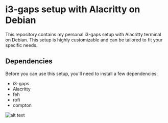 # i3-gaps setup with Alacritty on Debian

This repository contains my personal i3-gaps setup with Alacritty terminal on Debian. This setup is highly customizable and can be tailored to fit your specific needs.

## Dependencies

Before you can use this setup, you'll need to install a few dependencies:

  *  i3-gaps
  *  Alacritty
  *  feh
  *  rofi
  *  compton

![alt text](desk.png "My setup")
